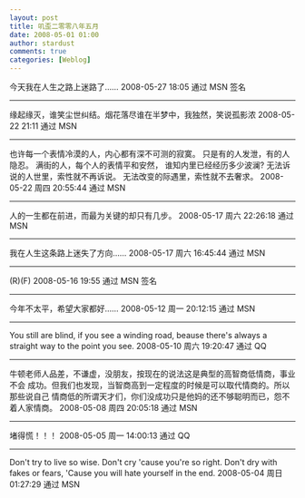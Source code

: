 ```yaml
---
layout: post
title: 叽歪二零零八年五月
date: 2008-05-01 01:00
author: stardust
comments: true
categories: [Weblog]
---
```

今天我在人生之路上迷路了……
2008-05-27 18:05 通过 MSN 签名

<hr />

缘起缘灭，谁笑尘世纠结。烟花落尽谁在半梦中，我独然，笑说孤影浓
2008-05-22 21:11 通过 MSN

<hr />

也许每一个表情冷漠的人，内心都有深不可测的寂寞。 只是有的人发泄，有的人隐忍。 满街的人，每个人的表情平和安然， 谁知内里已经经历多少波澜? 无法诉说的人世里，索性就不再诉说。 无法改变的际遇里，索性就不去奢求。
2008-05-22 周四 20:55:44 通过 MSN

<hr />

人的一生都在前进，而最为关键的却只有几步。
2008-05-17 周六 22:26:18 通过 MSN

<hr />

我在人生这条路上迷失了方向……
2008-05-17 周六 16:45:44 通过 MSN

<hr />

(R)(F)
2008-05-16 19:55 通过 MSN 签名

<hr />

今年不太平，希望大家都好……
2008-05-12 周一 20:12:15 通过 MSN

<hr />

You still are blind, if you see a winding road, beause there's always a straight way to the point you see.
2008-05-10 周六 19:20:47 通过 QQ

<hr />

牛顿老师人品差，不谦虚，没朋友，按现在的说法这是典型的高智商低情商，事业不会 成功。但我们也发现，当智商高到一定程度的时候是可以取代情商的。所以那些说自己 情商低的所谓天才们，你们没成功只是他妈的还不够聪明而已，怨不着人家情商。
2008-05-08 周四 20:05:18 通过 MSN

<hr />

堵得慌！！！
2008-05-05 周一 14:00:13 通过 QQ

<hr />

Don't try to live so wise. Don't cry 'cause you're so right. Don't dry with fakes or fears, 'Cause you will hate yourself in the end.
2008-05-04 周日 01:27:29 通过 MSN
